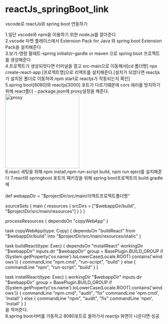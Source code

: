 # reactJs_springBoot_link

vscode로 reactJs와 spring boot 연동하기 

1.일단 vscode와 npm을 이용하기 위한 node.js를 깔아준다<br>
2.vscode 마켓 플레이스에서 Extension Pack for Java 와 spring boot Extension Pack을 설치해준다<br>
3.보기-명령 팔레트-spring initializr-gardle or maven 으로 spring boot 프로젝트를 생성해준다<br>
4.프로젝트가 생성되엇다면 터미널을 열고 src-main으로 이동해서[cd 폴더명] npx create-react-app [프로젝트명]으로 리액트를 설치해준다.[설치가 되었다면 reactjs가 설치된 폴더로 이동하여 npm start로 reactjs가 작동되는지 확인]<br>
5.spring boot[8080]와 reactjs[3000] 포트가 다르기떄문에 cors 에러를 방지하기 위해
react폴더 - package.json에 proxy설정을 해준다.<br>
<img width="236" alt="proxy" src="https://github.com/leedongdong2/reactJs_springBoot_link/assets/77323959/daacf7ca-c439-4528-8bc7-bb7d9854725b"><br>
6.react 세팅을 위해 npm install,npm run-script build, npm run eject를 설치해준다
7.react와 springboot 포트의 패키징을 위해 spring boot프로젝트의 build.gradle에<br>
<br>
def webappDir = "$projectDir/src/main/리액트프로젝트폴더명"

sourceSets {
	main {
		resources {
			srcDirs = ["$webappDir/build", "$projectDir/src/main/resources"]
		}
	}
}

processResources {
	dependsOn "copyWebApp"
}


task copyWebApp(type: Copy) {
    dependsOn "buildReact"
    from "$webappDir/build"
    into "$projectDir/src/main/resources/static"
}


task buildReact(type: Exec) {
	dependsOn "installReact"
	workingDir "$webappDir"
	inputs.dir "$webappDir"
	group = BasePlugin.BUILD_GROUP
	if (System.getProperty('os.name').toLowerCase(Locale.ROOT).contains('windows')) {
		commandLine "npm.cmd", "run-script", "build"
	} else {
		commandLine "npm", "run-script", "build"
	}
}

task installReact(type: Exec) {
	workingDir "$webappDir"
	inputs.dir "$webappDir"
	group = BasePlugin.BUILD_GROUP
	if (System.getProperty('os.name').toLowerCase(Locale.ROOT).contains('windows')) {
		commandLine "npm.cmd", "audit", "fix"
		commandLine 'npm.cmd', 'install'
	} else {
		commandLine "npm", "audit", "fix"
		commandLine 'npm', 'install'
	}
}<br>
을 적어준다.
<br>
8.spring boot서버를 가동하고 8080포트로 들어가서 reactjs 화면이 나온다면 성공

